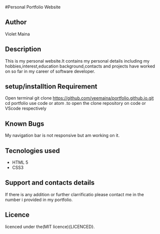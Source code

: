#Personal Portfolio Website
## Author
Violet Maina
## Description
This is my personal website.It contains my personal details including my hobbies,interest,education background,contacts and projects have worked on so far in my career of software developer.
## setup/installtion Requirement
Open terminal
git clone https://github.com/veemaina/portfolio.github.io.git
cd portfolio
use code or atom .to open the clone repository on code or VScode respectively
## Known Bugs
My navigation bar is not responsive but am working on it.
## Tecnologies used
* HTML 5
* CSS3
## Support and contacts details
If there is any addition or further clarrificatio please contact me in the number i provided in my portfolio.
## Licence
licenced under the(MIT licence){LICENCED}.
 